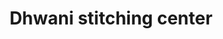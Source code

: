---
title: "Dhwani stitching center"
url: /thiruvananthapuram/dhwani-stitching-center/
shop: tailor
---